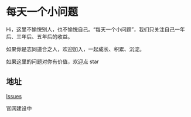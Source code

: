 # 每天一个小问题

Hi，这里不愉悦别人，也不愉悦自己。“每天一个小问题”，我们只关注自己一年后、三年后、五年后的收益。

如果你是志同道合之人，欢迎加入，一起成长、积累、沉淀。

如果这里的问题对你有价值，欢迎点 star

## 地址

[Issues](https://github.com/always-on-the-road/one-question-per-day/issues)

官网建设中
